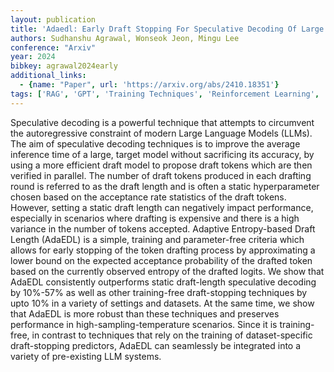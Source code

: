 ```yaml
---
layout: publication
title: 'Adaedl: Early Draft Stopping For Speculative Decoding Of Large Language Models Via An Entropy-based Lower Bound On Token Acceptance Probability'
authors: Sudhanshu Agrawal, Wonseok Jeon, Mingu Lee
conference: "Arxiv"
year: 2024
bibkey: agrawal2024early
additional_links:
  - {name: "Paper", url: 'https://arxiv.org/abs/2410.18351'}
tags: ['RAG', 'GPT', 'Training Techniques', 'Reinforcement Learning', 'Pretraining Methods']
---
```

Speculative decoding is a powerful technique that attempts to circumvent the
autoregressive constraint of modern Large Language Models (LLMs). The aim of
speculative decoding techniques is to improve the average inference time of a
large, target model without sacrificing its accuracy, by using a more efficient
draft model to propose draft tokens which are then verified in parallel. The
number of draft tokens produced in each drafting round is referred to as the
draft length and is often a static hyperparameter chosen based on the
acceptance rate statistics of the draft tokens. However, setting a static draft
length can negatively impact performance, especially in scenarios where
drafting is expensive and there is a high variance in the number of tokens
accepted. Adaptive Entropy-based Draft Length (AdaEDL) is a simple, training
and parameter-free criteria which allows for early stopping of the token
drafting process by approximating a lower bound on the expected acceptance
probability of the drafted token based on the currently observed entropy of the
drafted logits. We show that AdaEDL consistently outperforms static
draft-length speculative decoding by 10%-57% as well as other training-free
draft-stopping techniques by upto 10% in a variety of settings and datasets. At
the same time, we show that AdaEDL is more robust than these techniques and
preserves performance in high-sampling-temperature scenarios. Since it is
training-free, in contrast to techniques that rely on the training of
dataset-specific draft-stopping predictors, AdaEDL can seamlessly be integrated
into a variety of pre-existing LLM systems.
